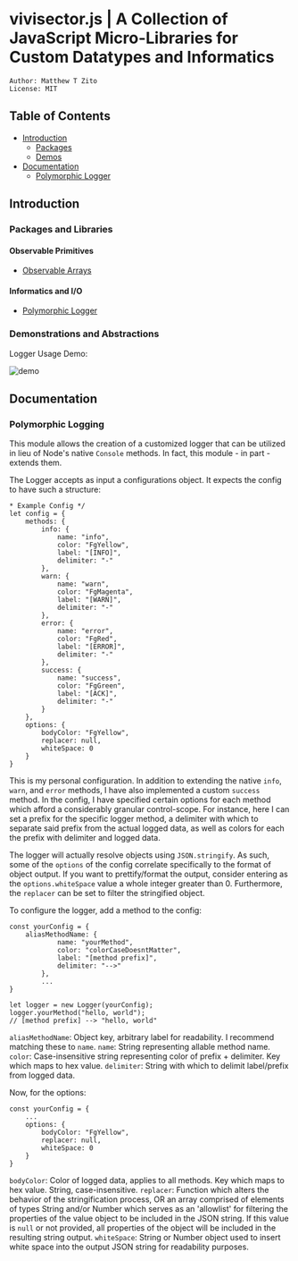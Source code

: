 # vivisector.js | A Collection of JavaScript Micro-Libraries for Custom Datatypes and Informatics

```
Author: Matthew T Zito
License: MIT
```
## Table of Contents

 - [Introduction](#intro) 
    * [Packages](#packages)
    * [Demos](#demo)
 - [Documentation](#docs)
    * [Polymorphic Logger](#logger)

## <a name="intro"></a> Introduction

### <a name="packages"></a> Packages and Libraries

#### Observable Primitives
  - [Observable Arrays](https://github.com/MatthewZito/vivisector-js/blob/master/packages/datatypes/ObservableArray.js)

#### Informatics and I/O
  - [Polymorphic Logger](https://github.com/MatthewZito/vivisector-js/blob/master/packages/informatics/PolymorphicLogger.js)

### <a name="demo"></a> Demonstrations and Abstractions
Logger Usage Demo:

![demo](https://github.com/MatthewZito/vivisector-js/blob/master/documentation/polymorphic-logger-demo.gif)

## <a name="docs"></a> Documentation

### <a name="logger"></a> Polymorphic Logging

This module allows the creation of a customized logger that can be utilized in lieu of Node's native `Console` methods. In fact, this module - in part - extends them. 

The Logger accepts as input a configurations object. It expects the config to have such a structure:
```
* Example Config */
let config = {
    methods: {
        info: {
            name: "info",
            color: "FgYellow",
            label: "[INFO]",
            delimiter: "-"
        },
        warn: {
            name: "warn",
            color: "FgMagenta",
            label: "[WARN]",
            delimiter: "-"
        },
        error: {
            name: "error",
            color: "FgRed",
            label: "[ERROR]",
            delimiter: "-"
        },
        success: {
            name: "success",
            color: "FgGreen",
            label: "[ACK]",
            delimiter: "-"
        }
    },
    options: {
        bodyColor: "FgYellow",
        replacer: null,
        whiteSpace: 0
    }
}
```
This is my personal configuration. In addition to extending the native `info`, `warn`, and `error` methods, I have also implemented a custom `success` method. In the config, I have specified certain options for each method which afford a considerably granular control-scope. For instance, here I can set a prefix for the specific logger method, a delimiter with which to separate said prefix from the actual logged data, as well as colors for each the prefix with delimiter and logged data. 

The logger will actually resolve objects using `JSON.stringify`. As such, some of the `options` of the config correlate specifically to the format of object output. If you want to prettify/format the output, consider entering as the `options.whiteSpace` value a whole integer greater than 0. Furthermore, the `replacer` can be set to filter the stringified object.

To configure the logger, add a method to the config:
```
const yourConfig = {
    aliasMethodName: {
            name: "yourMethod",
            color: "colorCaseDoesntMatter",
            label: "[method prefix]",
            delimiter: "-->"
        },
        ...
}

let logger = new Logger(yourConfig);
logger.yourMethod("hello, world");
// [method prefix] --> "hello, world"
```

`aliasMethodName`: Object key, arbitrary label for readability. I recommend matching these to `name`.
`name`: String representing allable method name.
`color`: Case-insensitive string representing color of prefix + delimiter. Key which maps to hex value. 
`delimiter`: String with which to delimit label/prefix from logged data. 

Now, for the options:
```
const yourConfig = {
    ...
    options: {
        bodyColor: "FgYellow",
        replacer: null,
        whiteSpace: 0
    }
}
```
`bodyColor`: Color of logged data, applies to all methods. Key which maps to hex value. String, case-insensitive. 
`replacer`: Function which alters the behavior of the stringification process, OR an array comprised of elements of types String and/or Number which serves as an 'allowlist' for filtering the properties of the value object to be included in the JSON string. If this value is `null` or not provided, all properties of the object will be included in the resulting string output.
`whiteSpace`: String or Number object used to insert white space into the output JSON string for readability purposes.



